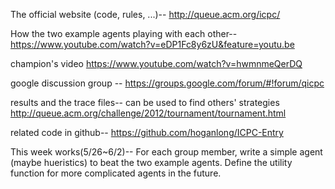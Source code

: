 The official website (code, rules, ...)--
http://queue.acm.org/icpc/

How the two example agents playing with each other--
https://www.youtube.com/watch?v=eDP1Fc8y6zU&feature=youtu.be

champion's video
https://www.youtube.com/watch?v=hwmnmeQerDQ

google discussion group --
https://groups.google.com/forum/#!forum/qicpc

results and the trace files-- can be used to find others' strategies 
http://queue.acm.org/challenge/2012/tournament/tournament.html

related code in github--
https://github.com/hoganlong/ICPC-Entry

This week works(5/26~6/2)--
For each group member, write a simple agent (maybe hueristics) to beat the two example agents.
Define the utility function for more complicated agents in the future.

